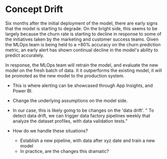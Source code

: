 # Concept Drift
Six months after the initial deployment of the model, there are early signs that the model is starting to
degrade. On the bright side, this seems to be largely because the churn rate is starting to decline in
response to some of the initiatives taken by the marketing and customer success teams. Given the MLOps team is
being held to a +80% accuracy on the churn prediction metric, an early alert has shown continual decline in
the model's ability to predict accurately.

In response, the MLOps team will retrain the model, and evaluate the new model on the fresh batch of data. It
it outperforms the existing model, it will be promoted as the new model to the production system.

- This is where alerting can be showcased through App Insights, and Power BI.

- Change the underlying assumptions on the model side.
- In our case, this is likely going to be changes on the 'data drift'. " To detect data drift, we can trigger
  data factory pipelines weekly that analyze the dataset profiles, with data validation tests."

- How do we handle these situations?
	- Establish a new pipeline, with data after xyz date and train a new model
	- In practice, are the changes this dramatic?
